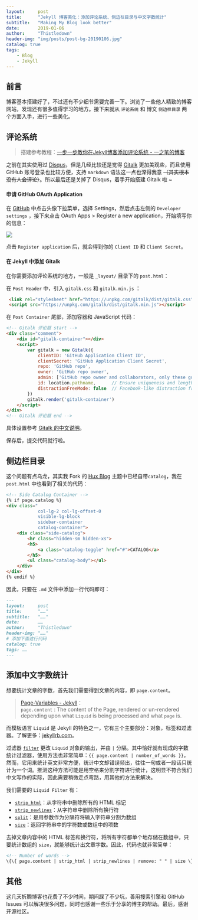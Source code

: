 ```yaml
---
layout:     post
title:      "Jekyll 博客美化：添加评论系统、侧边栏目录与中文字数统计"
subtitle:   "Making My Blog look better"
date:       2019-01-06
author:     "Thistledown"
header-img: "img/posts/post-bg-20190106.jpg"
catalog: true
tags:
    - Blog
    - Jekyll
---
```

## 前言

博客基本搭建好了，不过还有不少细节需要完善一下。浏览了一些他人精致的博客网站，发现还有很多值得学习的地方。接下来就从 `评论系统` 和 博文 `侧边栏目录` 两个方面入手，进行一些美化。

## 评论系统

> 搭建参考教程：[一步一步教你在Jekyll博客添加评论系统 - 一之笔的博客](https://yizibi.github.io/2018/09/26/Mac-%E4%B8%80%E6%AD%A5%E4%B8%80%E6%AD%A5%E6%95%99%E4%BD%A0%E5%9C%A8Jekyll%E5%8D%9A%E5%AE%A2%E6%B7%BB%E5%8A%A0%E8%AF%84%E8%AE%BA%E7%B3%BB%E7%BB%9F/)  


之前在其实使用过 [Disqus](https://disqus.com/)，但是几经比较还是觉得 [Gitalk](https://gitalk.github.io/) 更加美观些，而且使用 GitHub 账号登录也比较方便，支持 `markdown` 语法这一点也深得我意 ~~（其实根本没有人会评论）~~。所以最后还是关掉了 Disqus，着手开始搭建 Gitalk 啦 ~

#### 申请 GitHub OAuth Application

在 [GitHub](https://github.com/) 中点击头像下拉菜单，选择 Settings，然后点击左侧的 `Developer settings` ，接下来点击 OAuth Apps > Register a new application，开始填写你的信息：

![](https://ws1.sinaimg.cn/large/006y42ybgy1fyy7lfbwpgj30et0bb74x.jpg)

点击 `Register application` 后，就会得到你的 `Client ID` 和 `Client Secret`。

#### 在 Jekyll 中添加 Gitalk

在你需要添加评论系统的地方，一般是 `_layout/` 目录下的 `post.html`：

在 `Post Header` 中，引入 `gitalk.css` 和 `gitalk.min.js` ：

```html
 <link rel="stylesheet" href="https://unpkg.com/gitalk/dist/gitalk.css">
 <script src="https://unpkg.com/gitalk/dist/gitalk.min.js"></script>
```

在 `Post Container` 尾部，添加容器和 JavaScript 代码：

```html
<!-- Gitalk 评论框 start -->
<div class="comment">
    <div id="gitalk-container"></div>
    <script>
        var gitalk = new Gitalk({
            clientID: 'GitHub Application Client ID',
            clientSecret: 'GitHub Application Client Secret',
            repo: 'GitHub repo',
            owner: 'GitHub repo owner',
            admin: ['GitHub repo owner and collaborators, only these guys can initialize github issues'],
            id: location.pathname,      // Ensure uniqueness and length less than 50
            distractionFreeMode: false  // Facebook-like distraction free mode
        })
        gitalk.render('gitalk-container')
    </script>
</div>
<!-- Gitalk 评论框 end -->
```

具体设置参考 [Gitalk 的中文说明](https://github.com/gitalk/gitalk/blob/master/readme-cn.md)。

保存后，提交代码就行啦。

## 侧边栏目录

这个问题有点乌龙，其实我 Fork 的 [Hux Blog](https://github.com/Huxpro/huxpro.github.io) 主题中已经自带`catalog`，我在 `post.html` 中也看到了相关的代码：

```html
<!-- Side Catalog Container -->
{% if page.catalog %}
<div class="
            col-lg-2 col-lg-offset-0
            visible-lg-block
            sidebar-container
            catalog-container">
    <div class="side-catalog">
        <hr class="hidden-sm hidden-xs">
        <h5>
            <a class="catalog-toggle" href="#">CATALOG</a>
        </h5>
        <ul class="catalog-body"></ul>
    </div>
</div>
{% endif %}
```

因此，只要在 `.md` 文件中添加一行代码即可：

```markdown
---
layout:     post
title:      "……"
subtitle:   "……"
date:       ……
author:     "Thistledown"
header-img: "……"
# 添加下面这行代码
catalog: true  
tags: ……
---
```

## 添加中文字数统计

想要统计文章的字数，首先我们需要得到文章的内容，即 `page.content`。
> [Page-Variables - Jekyll](https://jekyllrb.com/docs/variables/#page-variables)：  
> `page.content` : The content of the Page, rendered or un-rendered depending upon what `Liquid` is being processed and what `page` is.

而模板语言 `Liquid` 是 Jekyll 的特色之一，它有三个主要部分：对象，标签和过滤器。了解更多：[jekyllrb.com](https://jekyllrb.com/docs/step-by-step/02-liquid/)。

过滤器 [`filter`](https://jekyllrb.com/docs/liquid/filters/) 更改 `Liquid` 对象的输出，并由 `|` 分隔。其中恰好就有现成的字数统计过滤器，使用方法也非常简单：`{{ page.content | number_of_words }}`，然而，它用来统计英文非常方便，统计中文却错误频出，往往一句或者一段话只统计为一个词。推测这种方法可能是用空格来分割字符进行统计，这明显不符合我们中文写作的实际，因此需要稍微走点弯路，用其他的方法来解决。

我们需要的 `Liquid Filter` 有：
- [`strip_html`](https://shopify.github.io/liquid/filters/strip_html/)：从字符串中删除所有的 HTML 标记
- [`strip_newlines`](https://shopify.github.io/liquid/filters/strip_newlines/)：从字符串中删除所有换行符
- [`split`](https://shopify.github.io/liquid/filters/split/)：是用参数作为分隔符将输入字符串分割为数组
- [`size`](https://shopify.github.io/liquid/filters/size/)：返回字符串中的字符数或数组中的项数

去掉文章内容中的 HTML 标签和换行符，将所有字符都单个地存储在数组中，只要统计数组的 `size`，就能够统计出文章字数。因此，代码也就非常简单：

```html
<!-- Number of words -->
\{\{ page.content | strip_html | strip_newlines | remove: " " | size \}\}
```

## 其他

这几天折腾博客也花费了不少时间，期间踩了不少坑，善用搜索引擎和 GitHub Issues 可以解决很多问题，同时也感谢一些乐于分享的博主的帮助。最后，感谢开源社区。